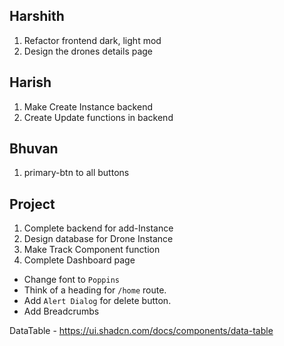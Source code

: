 ## Harshith
1. Refactor frontend dark, light mod
2. Design the drones details page

## Harish
1. Make Create Instance backend
2. Create Update functions in backend

## Bhuvan
1. primary-btn to all buttons

## Project
1. Complete backend for add-Instance
2. Design database for Drone Instance
3. Make Track Component function
4. Complete Dashboard page

- Change font to `Poppins`
- Think of a heading for `/home` route.
- Add `Alert Dialog` for delete button.
- Add Breadcrumbs

DataTable - https://ui.shadcn.com/docs/components/data-table